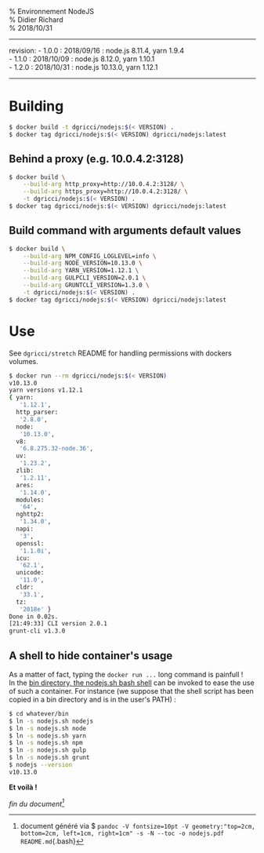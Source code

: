 % Environnement NodeJS  
% Didier Richard  
% 2018/10/31

---

revision:
    - 1.0.0 : 2018/09/16 : node.js 8.11.4, yarn 1.9.4  
    - 1.1.0 : 2018/10/09 : node.js 8.12.0, yarn 1.10.1  
    - 1.2.0 : 2018/10/31 : node.js 10.13.0, yarn 1.12.1  

---

# Building #

```bash
$ docker build -t dgricci/nodejs:$(< VERSION) .
$ docker tag dgricci/nodejs:$(< VERSION) dgricci/nodejs:latest
```

## Behind a proxy (e.g. 10.0.4.2:3128) ##

```bash
$ docker build \
    --build-arg http_proxy=http://10.0.4.2:3128/ \
    --build-arg https_proxy=http://10.0.4.2:3128/ \
    -t dgricci/nodejs:$(< VERSION) .
$ docker tag dgricci/nodejs:$(< VERSION) dgricci/nodejs:latest
```

## Build command with arguments default values ##

```bash
$ docker build \
    --build-arg NPM_CONFIG_LOGLEVEL=info \
    --build-arg NODE_VERSION=10.13.0 \
    --build-arg YARN_VERSION=1.12.1 \
    --build-arg GULPCLI_VERSION=2.0.1 \
    --build-arg GRUNTCLI_VERSION=1.3.0 \
    -t dgricci/nodejs:$(< VERSION) .
$ docker tag dgricci/nodejs:$(< VERSION) dgricci/nodejs:latest
```

# Use #

See `dgricci/stretch` README for handling permissions with dockers volumes.

```bash
$ docker run --rm dgricci/nodejs:$(< VERSION)
v10.13.0
yarn versions v1.12.1
{ yarn:
   '1.12.1',
  http_parser:
   '2.8.0',
  node:
   '10.13.0',
  v8:
   '6.8.275.32-node.36',
  uv:
   '1.23.2',
  zlib:
   '1.2.11',
  ares:
   '1.14.0',
  modules:
   '64',
  nghttp2:
   '1.34.0',
  napi:
   '3',
  openssl:
   '1.1.0i',
  icu:
   '62.1',
  unicode:
   '11.0',
  cldr:
   '33.1',
  tz:
   '2018e' }
Done in 0.02s.
[21:49:33] CLI version 2.0.1
grunt-cli v1.3.0
```

## A shell to hide container's usage ##

As a matter of fact, typing the `docker run ...` long command is painfull !  
In the [bin directory, the nodejs.sh bash shell](bin/nodejs.sh)
can be invoked to ease the use of such a container. For instance (we suppose
that the shell script has been copied in a bin directory and is in the user's
PATH) :

```bash
$ cd whatever/bin
$ ln -s nodejs.sh nodejs
$ ln -s nodejs.sh node
$ ln -s nodejs.sh yarn
$ ln -s nodejs.sh npm
$ ln -s nodejs.sh gulp
$ ln -s nodejs.sh grunt
$ nodejs --version
v10.13.0
```

__Et voilà !__


_fin du document[^pandoc_gen]_

[^pandoc_gen]: document généré via $ `pandoc -V fontsize=10pt -V geometry:"top=2cm, bottom=2cm, left=1cm, right=1cm" -s -N --toc -o nodejs.pdf README.md`{.bash}

